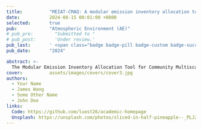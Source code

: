 ```yaml
---
title:          "MEIAT-CMAQ: A modular emission inventory allocation tool for Community Multiscale Air Quality Model"
date:           2024-08-15 00:01:00 +0800
selected:       true
pub:            "Atmospheric Environment (AE)"
# pub_pre:        "Submitted to "
# pub_post:       'Under review.'
pub_last:       ' <span class="badge badge-pill badge-custom badge-success">Spotlight</span>'
pub_date:       "2024"

abstract: >-
  The Modular Emission Inventory Allocation Tool for Community Multiscale Air Quality Model (MEIAT-CMAQ) refines emission inventories by providing detailed spatial (horizontal and vertical), temporal, and species allocations, enhancing the accuracy of CMAQ performance. Its efficient algorithm and modular design offer flexibility for managing both gridded and tabulated inventories, widely used in various sectors. In addition, the shapefiles with specific shapes supported by MEIAT-CMAQ can address the allocation challenges in transportation emissions. The evaluation of MEIAT-CMAQ, using model-ready inventories before (BASE scenario), and after allocation without (EXPR scenario) or with (EXPR-V scenario) vertical allocation, demonstrates significant improvements in the mean bias (MB) of gaseous pollutants (O<sub>3</sub>, NO<sub>2</sub>, CO). In both the EXPR and EXPR-V scenarios, the MB for O<sub>3</sub> exhibits notable enhancements, with respective improvements of 5.7% and 26.9%. For NO<sub>2</sub>, corresponding MB improvements are even more pronounced, reaching 27.6% and 61.7% in the EXPR and EXPR-V scenarios, respectively. Likewise, enhancements are observed in the MBs of CO, demonstrating increases of 8.4% and 45.2% in the EXPR and EXPR-V scenarios, respectively. Moreover, with regard to spatial accuracy, the incorporation of the MEIAT-CMAQ model yields significant improvements. Specifically, in the EXPR scenarios, spatial accuracy for O<sub>3</sub> and NO<sub>2</sub> demonstrates respective enhancements of 13.5% and 9.5%. Furthermore, the inclusion of vertical allocation leads to additional enhancements in CO, NO<sub>2</sub>, and PM<sub>2.5</sub>, resulting in improvements of 17.6%, 16.6%, and 23.2%, respectively. MEIAT-CMAQ provides an efficient method for transforming coarse-resolution emission inventories into high-resolution files directly useable in the model, offering enhanced flexibility for users to select any period for generating model-ready emission files. This capability provides substantial technical support for automating processes within business departments and significantly improves the performance of high-resolution modeling and forecasting.
cover:          assets/images/covers/cover3.jpg
authors:
  - Your Name
  - James Wang
  - Some Other Name
  - John Doe
links:
  Code: https://github.com/luost26/academic-homepage
  Unsplash: https://unsplash.com/photos/sliced-in-half-pineapple--_PLJZmHZzk
---
```


